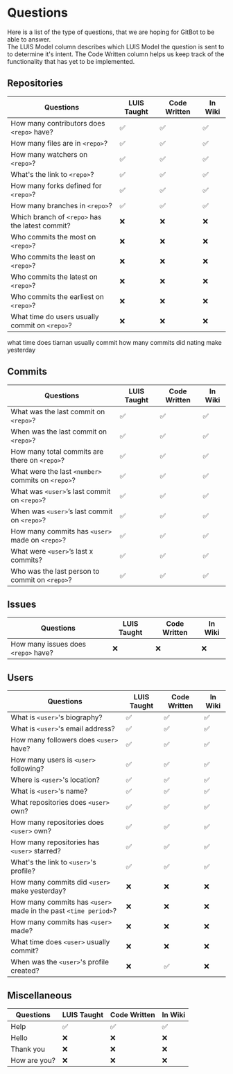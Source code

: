 # Questions

Here is a list of the type of questions, that we are hoping for GitBot to be able to answer.  
The LUIS Model column describes which LUIS Model the question is sent to to determine it's intent. The Code Written column helps us keep track of the functionality that has yet to be implemented.

## Repositories

|Questions											                    |LUIS Taught  |Code Written	|In Wiki
|---------------------------------------------------|-------------|-------------|---
|How many contributors does `<repo>` have?			    |✅			      |✅           |✅
|How many files are in `<repo>`?						        |✅			      |✅           |✅
|How many watchers on `<repo>`?			                |✅            |✅           |✅
|What's the link to `<repo>`?		                    |✅            |✅           |✅
|How many forks defined for `<repo>`?		            |✅            |✅           |✅
|How many branches in `<repo>`?		                  |✅            |✅           |✅
|Which branch of `<repo>` has the latest commit?    |❌            |❌           |❌
|Who commits the most on `<repo>`?                  |❌            |❌           |❌
|Who commits the least on `<repo>`?                 |❌            |❌           |❌
|Who commits the latest on `<repo>`?                |❌            |❌           |❌
|Who commits the earliest on `<repo>`?              |❌            |❌           |❌
|What time do users usually commit on `<repo>`?     |❌            |❌           |❌


what time does tiarnan usually commit
how many commits did nating make yesterday

## Commits

|Questions											                    |LUIS Taught  |Code Written	|In Wiki 
|---------------------------------------------------|--------------|-------------|---
|What was the last commit on `<repo>`?				      |✅            |✅           |✅
|When was the last commit on `<repo>`?				      |✅			      |✅           |✅
|How many total commits are there on `<repo>`?		  |✅			      |✅           |✅
|What were the last `<number>` commits on `<repo>`? |✅			      |✅           |✅
|What was `<user>`’s last commit on `<repo>`?			  |✅			      |✅           |✅
|When was `<user>`’s last commit on `<repo>`?			  |✅			      |✅           |✅
|How many commits has `<user>` made on `<repo>`?		|✅			      |✅           |✅
|What were `<user>`’s last x commits?					      |✅			      |✅           |✅
|Who was the last person to commit on `<repo>`?			|✅            |✅           |✅

## Issues

|Questions											                    |LUIS Taught  |Code Written	|In Wiki
|---------------------------------------------------|-------------|-------------|---
|How many issues does `<repo>` have?                |❌            |❌           |❌

## Users

|Questions											                    |LUIS Taught|Code Written	 |In Wiki
|---------------------------------------------------|-----------|--------------|---
|What is `<user>`'s biography?					                          |✅          |✅            |✅
|What is `<user>`'s email address?			                          |✅          |✅            |✅
|How many followers does `<user>` have?	                          |✅          |✅            |✅
|How many users is `<user>` following?	                          |✅          |✅            |✅
|Where is `<user>`'s location?					                          |✅          |✅            |✅
|What is `<user>`'s name?								                          |✅          |✅            |✅
|What repositories does `<user>` own?			                        |✅          |✅            |✅
|How many repositories does `<user>` own?			                    |✅          |✅            |✅
|How many repositories has `<user>` starred?			                |✅          |✅            |✅
|What's the link to `<user>`'s profile?		                        |✅          |✅            |✅
|How many commits did `<user>` make yesterday?                    |❌          |❌            |❌
|How many commits has `<user>` made in the past `<time period>`?  |❌          |❌            |❌
|How many commits has `<user>` made?                              |❌          |❌            |❌
|What time does `<user>` usually commit?                          |❌          |❌            |❌
|When was the `<user>`'s profile created?		                      |❌          |✅            |❌

## Miscellaneous

|Questions											                    |LUIS Taught  |Code Written	|In Wiki
|---------------------------------------------------|-------------|-------------|---
|Help                                      			    |✅			      |✅           |✅
|Hello                                    			    |❌			      |❌           |❌
|Thank you                                 			    |❌			      |❌           |❌
|How are you?                                 			|❌			      |❌           |❌
